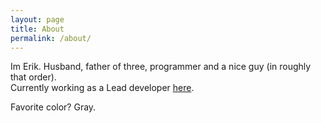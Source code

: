 ```yaml
---
layout: page
title: About
permalink: /about/
---
```

Im Erik. Husband, father of three, programmer and a nice guy (in roughly that order).  
Currently working as a Lead developer [here](http://www.opentelehealth.com/).


Favorite color? Gray. 

